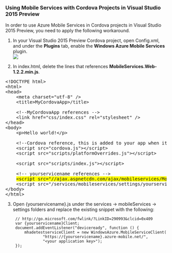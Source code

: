 <properties title="Using Mobile Services with Cordova Projects" pageTitle="" metaKeywords="Azure, Cordova, Mobile Services" description="" services="mobile-services" documentationCenter="" authors="ghogen" />

<tags ms.service="mobile-services" ms.workload="web" ms.tgt_pltfrm="na" ms.devlang="na" ms.topic="article" ms.date="10/11/2014" ms.author="ghogen" />

### Using Mobile Services with Cordova Projects in Visual Studio 2015 Preview

In order to use Azure Mobile Services in Cordova projects in Visual Studio 2015 Preview, you need to apply the following workaround.

1. In your Visual Studio 2015 Preview Cordova project, open Config.xml, and under the **Plugins** tab, enable the **Windows Azure Mobile Services** plugin.<br/>
![][1]

2. In index.html, delete the lines that references **MobileServices.Web-1.2.2.min.js**.<br/>

<PRE style="prettyprint">
&lt;!DOCTYPE html&gt;
&lt;html&gt;
&lt;head&gt;
    &lt;meta charset="utf-8" /&gt;
    &lt;title&gt;MyCordovaApp&gt;/title&gt;

    &lt;!--MyCordovaApp references --&gt;
    &lt;link href="css/index.css" rel="stylesheet" /&gt;
&lt;/head&gt;
&lt;body&gt;
    &lt;p&gt;Hello world!&lt/p&gt;

    &lt;!--Cordova reference, this is added to your app when it's build. --&gt;
    &lt;script src="cordova.js"&gt;&lt;/script&gt;
    &lt;script src="scripts/platformOverrides.js"&gt;&lt;/script&gt;

    &lt;script src="scripts/index.js"&gt;&lt;/script&gt;

    &lt;!-- yourservicename references --&gt;
    <span style="background-color:yellow">&lt;script src="//ajax.aspnetcdn.com/ajax/mobileservices/MobileServices.Web-1.2.2.min.js"&gt;&lt/script&gt;</span>
    &lt;script src="/services/mobileservices/settings/yourservicename.js"&gt;&lt;/script&gt;
&lt;/body&gt;
&lt;/html&gt;
</PRE>

3. Open {yourservicename}.js under the services -> mobileServices -> settings folders and replace the existing snippet with the following:

		// http://go.microsoft.com/fwlink/?LinkID=290993&clcid=0x409
		var {yourservicename}Client;
		document.addEventListener("deviceready", function () {    
            mhadetestserviceClient = new WindowsAzure.MobileServiceClient(
                    "https://{yourservicename}.azure-mobile.net/",
                    "<your application key>");
		});

[1]: ./media/vs-mobile-services-cordova-vs2015/AzureMobileServicesPlugIn.png 

<!--HONumber=34-->
